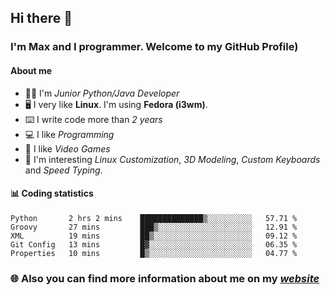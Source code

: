 ## Hi there 👋
### I'm Max and I programmer. Welcome to my GitHub Profile)

#### **About me**
- 👨‍💻 I'm _Junior Python/Java Developer_
- 🖥️ I very like **Linux**. I'm using **Fedora (i3wm)**.
- ⌨️ I write code more than _2 years_
- 💻 I like _Programming_
- 👾 I like _Video Games_
- 👀 I'm interesting _Linux Customization_, _3D Modeling_, _Custom Keyboards_ and _Speed Typing_.

#### 📊 **Coding statistics**
<!--START_SECTION:waka-->
```text
Python       2 hrs 2 mins    ██████████████▒░░░░░░░░░░   57.71 % 
Groovy       27 mins         ███▒░░░░░░░░░░░░░░░░░░░░░   12.91 % 
XML          19 mins         ██▒░░░░░░░░░░░░░░░░░░░░░░   09.12 % 
Git Config   13 mins         █▓░░░░░░░░░░░░░░░░░░░░░░░   06.35 % 
Properties   10 mins         █▒░░░░░░░░░░░░░░░░░░░░░░░   04.77 % 
```
<!--END_SECTION:waka-->

### 🌐 **Also you can find more information about me on my _[website](https://merive.herokuapp.com/)_**
